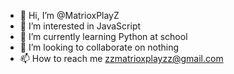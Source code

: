 - 👋 Hi, I’m @MatrioxPlayZ
- 👀 I’m interested in JavaScript
- 🌱 I’m currently learning Python at school
- 💞️ I’m looking to collaborate on nothing
- 📫 How to reach me zzmatrioxplayzz@gmail.com

<!---
MatrioxPlayZ/MatrioxPlayZ is a ✨ special ✨ repository because its `README.md` (this file) appears on your GitHub profile.
You can click the Preview link to take a look at your changes.
--->
